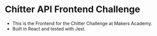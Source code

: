 # Chitter API Frontend Challenge

* This is the Frontend for the Chitter  Challenge at Makers Academy. 
* Built in React and tested with Jest. 
